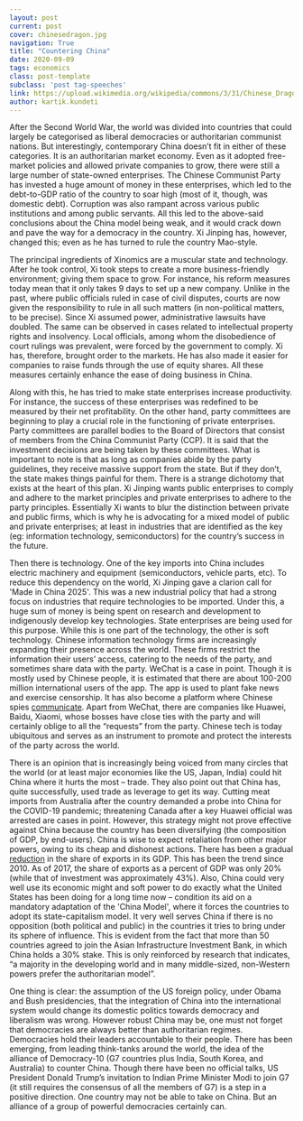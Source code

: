 ```yaml
---
layout: post
current: post
cover: chinesedragon.jpg
navigation: True
title: "Countering China"
date: 2020-09-09
tags: economics
class: post-template
subclass: 'post tag-speeches'
link: https://upload.wikimedia.org/wikipedia/commons/3/31/Chinese_Dragon_statue.jpg
author: kartik.kundeti
---
```

After the Second World War, the world was divided into countries that could largely be categorised as liberal democracies or authoritarian communist nations. But interestingly, contemporary China doesn’t fit in either of these categories. It is an authoritarian market economy. Even as it adopted free-market policies and allowed private companies to grow, there were still a large number of state-owned enterprises. The Chinese Communist Party has invested a huge amount of money in these enterprises, which led to the debt-to-GDP ratio of the country to soar high (most of it, though, was domestic debt). Corruption was also rampant across various public institutions and among public servants. All this led to the above-said conclusions about the China model being weak, and it would crack down and pave the way for a democracy in the country. Xi Jinping has, however, changed this; even as he has turned to rule the country Mao-style.

The principal ingredients of Xinomics are a muscular state and technology. After he took control, Xi took steps to create a more business-friendly environment; giving them space to grow. For instance, his reform measures today mean that it only takes 9 days to set up a new company. Unlike in the past, where public officials ruled in case of civil disputes, courts are now given the responsibility to rule in all such matters (in non-political matters, to be precise). Since Xi assumed power, administrative lawsuits have doubled. The same can be observed in cases related to intellectual property rights and insolvency. Local officials, among whom the disobedience of court rulings was prevalent, were forced by the government to comply. Xi has, therefore, brought order to the markets. He has also made it easier for companies to raise funds through the use of equity shares. All these measures certainly enhance the ease of doing business in China.

Along with this, he has tried to make state enterprises increase productivity. For instance, the success of these enterprises was redefined to be measured by their net profitability. On the other hand, party committees are beginning to play a crucial role in the functioning of private enterprises. Party committees are parallel bodies to the Board of Directors that consist of members from the China Communist Party (CCP). It is said that the investment decisions are being taken by these committees. What is important to note is that as long as companies abide by the party guidelines, they receive massive support from the state. But if they don’t, the state makes things painful for them. There is a strange dichotomy that exists at the heart of this plan. Xi Jinping wants public enterprises to comply and adhere to the market principles and private enterprises to adhere to the party principles. Essentially Xi wants to blur the distinction between private and public firms, which is why he is advocating for a mixed model of public and private enterprises; at least in industries that are identified as the key (eg: information technology, semiconductors) for the country’s success in the future.

Then there is technology. One of the key imports into China includes electric machinery and equipment (semiconductors, vehicle parts, etc). To reduce this dependency on the world, Xi Jinping gave a clarion call for 'Made in China 2025'. This was a new industrial policy that had a strong focus on industries that require technologies to be imported. Under this, a huge sum of money is being spent on research and development to indigenously develop key technologies. State enterprises are being used for this purpose. While this is one part of the technology, the other is soft technology. Chinese information technology firms are increasingly expanding their presence across the world. These firms restrict the information their users’ access, catering to the needs of the party, and sometimes share data with the party. WeChat is a case in point. Though it is mostly used by Chinese people, it is estimated that there are about 100-200 million international users of the app. The app is used to plant fake news and exercise censorship. It has also become a platform where Chinese spies [communicate](https://economictimes.indiatimes.com/news/international/business/forget-tiktok-chinas-powerhouse-app-is-wechat-and-its-power-is-sweeping/articleshow/77943656.cms). Apart from WeChat, there are companies like Huawei, Baidu, Xiaomi, whose bosses have close ties with the party and will certainly oblige to all the “requests” from the party. Chinese tech is today ubiquitous and serves as an instrument to promote and protect the interests of the party across the world.

There is an opinion that is increasingly being voiced from many circles that the world (or at least major economies like the US, Japan, India) could hit China where it hurts the most – trade. They also point out that China has, quite successfully, used trade as leverage to get its way. Cutting meat imports from Australia after the country demanded a probe into China for the COVID-19 pandemic; threatening Canada after a key Huawei official was arrested are cases in point. However, this strategy might not prove effective against China because the country has been diversifying (the composition of GDP, by end-users). China is wise to expect retaliation from other major powers, owing to its cheap and dishonest actions. There has been a gradual [reduction](https://www.statista.com/statistics/256591/share-of-chinas-exports-in-gross-domestic-product/#:~:text=China's%20share%20of%20exports%20in,17.23%20trillion%20yuan%20that%20year.) in the share of exports in its GDP. This has been the trend since 2010. As of 2017, the share of exports as a percent of GDP was only 20% (while that of investment was approximately 43%). Also, China could very well use its economic might and soft power to do exactly what the United States has been doing for a long time now – condition its aid on a mandatory adaptation of the 'China Model', where it forces the countries to adopt its state-capitalism model. It very well serves China if there is no opposition (both political and public) in the countries it tries to bring under its sphere of influence. This is evident from the fact that more than 50 countries agreed to join the Asian Infrastructure Investment Bank, in which China holds a 30% stake. This is only reinforced by research that indicates, “a majority in the developing world and in many middle-sized, non-Western powers prefer the authoritarian model”.

One thing is clear: the assumption of the US foreign policy, under Obama and Bush presidencies, that the integration of China into the international system would change its domestic politics towards democracy and liberalism was wrong. However robust China may be, one must not forget that democracies are always better than authoritarian regimes. Democracies hold their leaders accountable to their people. There has been emerging, from leading think-tanks around the world, the idea of the alliance of Democracy-10 (G7 countries plus India, South Korea, and Australia) to counter China. Though there have been no official talks, US President Donald Trump’s invitation to Indian Prime Minister Modi to join G7 (it still requires the consensus of all the members of G7) is a step in a positive direction. One country may not be able to take on China. But an alliance of a group of powerful democracies certainly can.
